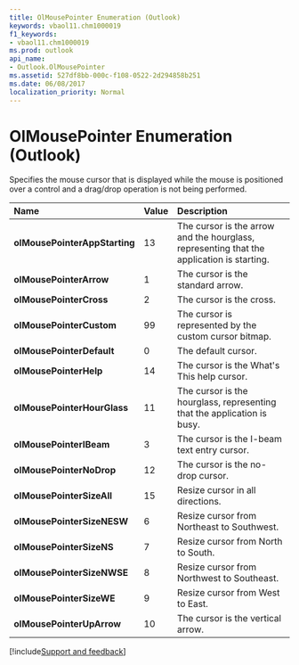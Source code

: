 ```yaml
---
title: OlMousePointer Enumeration (Outlook)
keywords: vbaol11.chm1000019
f1_keywords:
- vbaol11.chm1000019
ms.prod: outlook
api_name:
- Outlook.OlMousePointer
ms.assetid: 527df8bb-000c-f108-0522-2d294858b251
ms.date: 06/08/2017
localization_priority: Normal
---
```



# OlMousePointer Enumeration (Outlook)

Specifies the mouse cursor that is displayed while the mouse is positioned over a control and a drag/drop operation is not being performed.



|Name|Value|Description|
|:-----|:-----|:-----|
| **olMousePointerAppStarting**|13|The cursor is the arrow and the hourglass, representing that the application is starting.|
| **olMousePointerArrow**|1|The cursor is the standard arrow.|
| **olMousePointerCross**|2|The cursor is the cross.|
| **olMousePointerCustom**|99|The cursor is represented by the custom cursor bitmap.|
| **olMousePointerDefault**|0|The default cursor.|
| **olMousePointerHelp**|14|The cursor is the What's This help cursor.|
| **olMousePointerHourGlass**|11|The cursor is the hourglass, representing that the application is busy.|
| **olMousePointerIBeam**|3|The cursor is the I-beam text entry cursor.|
| **olMousePointerNoDrop**|12|The cursor is the no-drop cursor.|
| **olMousePointerSizeAll**|15|Resize cursor in all directions.|
| **olMousePointerSizeNESW**|6|Resize cursor from Northeast to Southwest.|
| **olMousePointerSizeNS**|7|Resize cursor from North to South.|
| **olMousePointerSizeNWSE**|8|Resize cursor from Northwest to Southeast.|
| **olMousePointerSizeWE**|9|Resize cursor from West to East.|
| **olMousePointerUpArrow**|10|The cursor is the vertical arrow.|

[!include[Support and feedback](~/includes/feedback-boilerplate.md)]